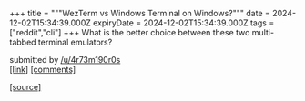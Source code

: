 +++
title = """WezTerm vs Windows Terminal on Windows?"""
date = 2024-12-02T15:34:39.000Z
expiryDate = 2024-12-02T15:34:39.000Z
tags = ["reddit","cli"]
+++
What is the better choice between these two multi-tabbed terminal emulators?

submitted by [/u/4r73m190r0s](https://www.reddit.com/user/4r73m190r0s)  
[\[link\]](https://www.reddit.com/r/commandline/comments/1h4xns7/wezterm_vs_windows_terminal_on_windows/) [\[comments\]](https://www.reddit.com/r/commandline/comments/1h4xns7/wezterm_vs_windows_terminal_on_windows/)

[[source]](https://www.reddit.com/r/commandline/comments/1h4xns7/wezterm_vs_windows_terminal_on_windows/)
